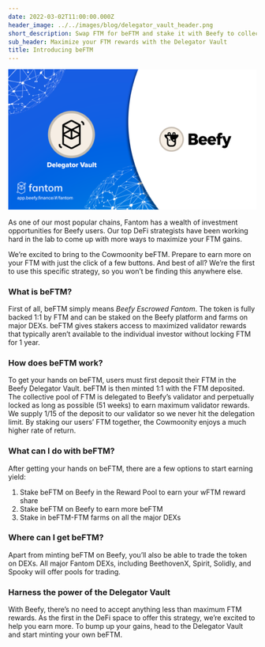 ```yaml
---
date: 2022-03-02T11:00:00.000Z
header_image: ../../images/blog/delegator_vault_header.png
short_description: Swap FTM for beFTM and stake it with Beefy to collectively improve your yields
sub_header: Maximize your FTM rewards with the Delegator Vault
title: Introducing beFTM
---
```

![](../../images/blog/delegator_vault_header.png)

As one of our most popular chains, Fantom has a wealth of investment opportunities for Beefy users. Our top DeFi strategists have been working hard in the lab to come up with more ways to maximize your FTM gains.

We’re excited to bring to the Cowmoonity beFTM. Prepare to earn more on your FTM with just the click of a few buttons. And best of all? We’re the first to use this specific strategy, so you won’t be finding this anywhere else.

### What is beFTM?

First of all, beFTM simply means _Beefy Escrowed Fantom_. The token is fully backed 1:1 by FTM and can be staked on the Beefy platform and farms on major DEXs. beFTM gives stakers access to maximized validator rewards that typically aren’t available to the individual investor without locking FTM for 1 year.

### How does beFTM work?

To get your hands on beFTM, users must first deposit their FTM in the Beefy Delegator Vault. beFTM is then minted 1:1 with the FTM deposited. The collective pool of FTM is delegated to Beefy’s validator and perpetually locked as long as possible (51 weeks) to earn maximum validator rewards. We supply 1/15 of the deposit to our validator so we never hit the delegation limit. By staking our users’ FTM together, the Cowmoonity enjoys a much higher rate of return.

### What can I do with beFTM?

After getting your hands on beFTM, there are a few options to start earning yield:

1. Stake beFTM on Beefy in the Reward Pool to earn your wFTM reward share
2. Stake beFTM on Beefy to earn more beFTM
3. Stake in beFTM-FTM farms on all the major DEXs

### Where can I get beFTM?

Apart from minting beFTM on Beefy, you’ll also be able to trade the token on DEXs. All major Fantom DEXs, including BeethovenX, Spirit, Solidly, and Spooky will offer pools for trading.

### Harness the power of the Delegator Vault

With Beefy, there’s no need to accept anything less than maximum FTM rewards. As the first in the DeFi space to offer this strategy, we’re excited to help you earn more. To bump up your gains, head to the Delegator Vault and start minting your own beFTM.
